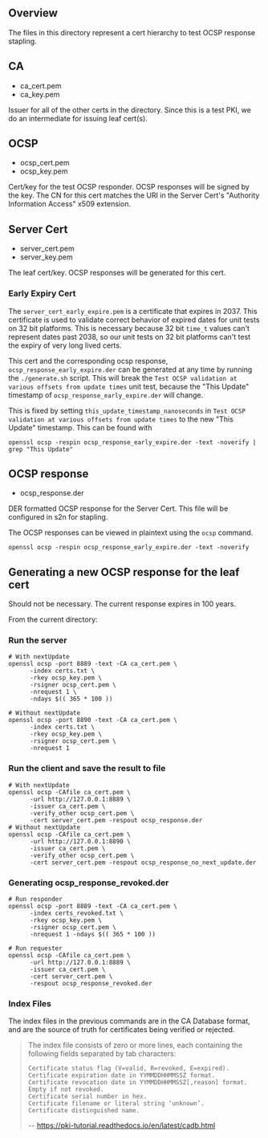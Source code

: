## Overview
The files in this directory represent a cert hierarchy to test OCSP response stapling.

## CA
- ca_cert.pem
- ca_key.pem

Issuer for all of the other certs in the directory.
Since this is a test PKI, we do an intermediate for issuing leaf cert(s).

## OCSP
* ocsp_cert.pem
* ocsp_key.pem

Cert/key for the test OCSP responder. OCSP responses will be signed by the key.
The CN for this cert matches the URI in the Server Cert's "Authority Information Access" x509 extension.

## Server Cert
* server_cert.pem
* server_key.pem

The leaf cert/key. OCSP responses will be generated for this cert.

### Early Expiry Cert
The `server_cert_early_expire.pem` is a certificate that expires in 2037. This certificate is used to validate correct behavior of expired dates for unit tests on 32 bit platforms. This is necessary because 32 bit `time_t` values can't represent dates past 2038, so our unit tests on 32 bit platforms can't test the expiry of very long lived certs.

This cert and the corresponding ocsp response, `ocsp_response_early_expire.der` can be generated at any time by running the `./generate.sh` script. This will break the `Test OCSP validation at various offsets from update times` unit test, because the "This Update" timestamp of `ocsp_response_early_expire.der` will change.

This is fixed by setting `this_update_timestamp_nanoseconds` in `Test OCSP validation at various offsets from update times` to the new "This Update" timestamp. This can be found with
```
openssl ocsp -respin ocsp_response_early_expire.der -text -noverify | grep "This Update"
```
## OCSP response
* ocsp_response.der

DER formatted OCSP response for the Server Cert. This file will be configured in s2n for stapling.

The OCSP responses can be viewed in plaintext using the `ocsp` command.
```
openssl ocsp -respin ocsp_response_early_expire.der -text -noverify
```

## Generating a new OCSP response for the leaf cert
Should not be necessary. The current response expires in 100 years.

From the current directory:

### Run the server
```
# With nextUpdate
openssl ocsp -port 8889 -text -CA ca_cert.pem \
      -index certs.txt \
      -rkey ocsp_key.pem \
      -rsigner ocsp_cert.pem \
      -nrequest 1 \
      -ndays $(( 365 * 100 ))

# Without nextUpdate
openssl ocsp -port 8890 -text -CA ca_cert.pem \
      -index certs.txt \
      -rkey ocsp_key.pem \
      -rsigner ocsp_cert.pem \
      -nrequest 1
```

### Run the client and save the result to file
```
# With nextUpdate
openssl ocsp -CAfile ca_cert.pem \
      -url http://127.0.0.1:8889 \
      -issuer ca_cert.pem \
      -verify_other ocsp_cert.pem \
      -cert server_cert.pem -respout ocsp_response.der
# Without nextUpdate
openssl ocsp -CAfile ca_cert.pem \
      -url http://127.0.0.1:8890 \
      -issuer ca_cert.pem \
      -verify_other ocsp_cert.pem \
      -cert server_cert.pem -respout ocsp_response_no_next_update.der
```

### Generating ocsp_response_revoked.der
```
# Run responder
openssl ocsp -port 8889 -text -CA ca_cert.pem \
      -index certs_revoked.txt \
      -rkey ocsp_key.pem \
      -rsigner ocsp_cert.pem \
      -nrequest 1 -ndays $(( 365 * 100 ))

# Run requester
openssl ocsp -CAfile ca_cert.pem \
      -url http://127.0.0.1:8889 \
      -issuer ca_cert.pem \
      -cert server_cert.pem \
      -respout ocsp_response_revoked.der
```

### Index Files
The index files in the previous commands are in the CA Database format, and are the source of truth for certificates being verified or rejected.

> The index file consists of zero or more lines, each containing the following fields separated by tab characters:
>
>     Certificate status flag (V=valid, R=revoked, E=expired).
>     Certificate expiration date in YYMMDDHHMMSSZ format.
>     Certificate revocation date in YYMMDDHHMMSSZ[,reason] format. Empty if not revoked.
>     Certificate serial number in hex.
>     Certificate filename or literal string ‘unknown’.
>     Certificate distinguished name.
> -- https://pki-tutorial.readthedocs.io/en/latest/cadb.html
